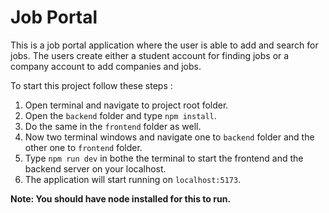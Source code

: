 # Job Portal
This is a job portal application where the user is able to add and search for jobs. The users create either a student account for finding jobs or a company account to add companies and jobs.

To start this project follow these steps : 
1. Open terminal and navigate to project root folder.
2. Open the ```backend``` folder and type ```npm install```.
3. Do the same in the ```frontend``` folder as well.
4. Now two terminal windows and navigate one to ```backend``` folder and the other one to ```frontend``` folder.
5. Type ```npm run dev``` in bothe the terminal to start the frontend and the backend server on your localhost.
6. The application will start running on ```localhost:5173```.

**Note: You should have node installed for this to run.**

